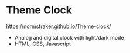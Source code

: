 # Theme Clock

https://normstraker.github.io/Theme-clock/

- Analog and digital clock with light/dark mode
- HTML, CSS, Javascript
